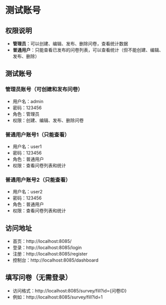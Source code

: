 # 测试账号

## 权限说明
- **管理员**：可以创建、编辑、发布、删除问卷，查看统计数据
- **普通用户**：只能查看已发布的问卷列表，可以查看统计（但不能创建、编辑、发布、删除）

## 测试账号

### 管理员账号（可创建和发布问卷）
- 用户名：admin
- 密码：123456
- 角色：管理员
- 权限：创建、编辑、发布、删除问卷

### 普通用户账号1（只能查看）
- 用户名：user1
- 密码：123456
- 角色：普通用户
- 权限：查看问卷列表和统计

### 普通用户账号2（只能查看）
- 用户名：user2
- 密码：123456
- 角色：普通用户
- 权限：查看问卷列表和统计

## 访问地址
- 首页：http://localhost:8085/
- 登录：http://localhost:8085/login
- 注册：http://localhost:8085/register
- 控制台：http://localhost:8085/dashboard

## 填写问卷（无需登录）
- 访问格式：http://localhost:8085/survey/fill?id={问卷ID}
- 例如：http://localhost:8085/survey/fill?id=1

